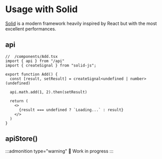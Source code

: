 # Usage with Solid

[Solid](https://www.solidjs.com/) is a modern framework heavily inspired by React but with the most excellent performances.

## api

```tsx
//  /components/Add.tsx
import { api } from "/api"
import { createSignal } from "solid-js";

export function Add() {
  const [result, setResult] = createSignal<undefined | number>(undefined)

  api.math.add(1, 2).then(setResult)

  return (
    <>
      {result === undefined ? `Loading...` : result}
    </>
  )
}
```

## apiStore()

:::admonition type="warning"
🚧 Work in progress
:::
